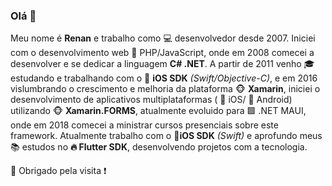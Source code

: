 ### Olá 👋

Meu nome é <b>Renan</b> e trabalho como :computer: desenvolvedor desde 2007. Iniciei com o desenvolvimento web :space_invader: PHP/JavaScript, onde em 2008 comecei a desenvolver e se dedicar a linguagem <b>C# .NET</b>. A partir de 2011 venho :mortar_board:estudando e trabalhando com o :iphone: <b>iOS SDK</b> <i>(Swift/Objective-C)</i>, e em 2016 vislumbrando o crescimento e melhoria da plataforma :monkey_face: <b>Xamarin</b>, iniciei o desenvolvimento de aplicativos multiplataformas ( :apple: iOS/ :lollipop: Android) utilizando :monkey_face: <b>Xamarin.FORMS</b>, atualmente evoluido para :purple_square: .NET MAUI, onde em 2018 comecei a ministrar cursos presenciais sobre este framework. Atualmente trabalho com o :iphone:<b>iOS SDK</b> <i>(Swift)</i> e aprofundo meus :books: estudos no <b>:fire: Flutter SDK</b>, desenvolvendo projetos com a tecnologia.

:pray: Obrigado pela visita :heavy_exclamation_mark:
